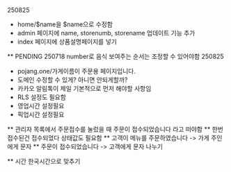 250825
- home/$name을 $name으로 수정함
- admin 페이지에 name, storenumb, storename 업데이트 기능 추가
- index 페이지에 상품설명페이지를 넣기


** PENDING
250718 number로 음식 보여주는 순서는 조정할 수 있어야함
250825
- pojang.one/가게이름이 주문용 페이지입니다.
- 도메인 수정할 수 있게? 아니면 안되게할까?
- 카카오 알림톡이 제일 기본적으로 먼저 해야할 사항임
- RLS 설정도 필요함
- 영업시간 설정필요
- 픽업시간 설정필요

** 관리자 목록에서 주문접수를 눌렀을 때 주문이 접수되었습니다 라고 떠야함
** 한번 접수된건 접수되었다 상태값도 필요함
** 고객이 메뉴를 주문하였습니다 -> 가게 주인에게 문자
** 주문이 접수되었습니다 -> 고객에게 문자 나누기

** 시간 한국시간으로 맞추기